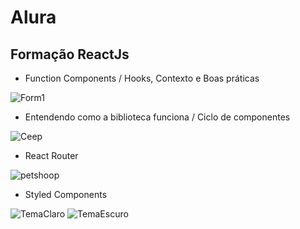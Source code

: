 # Alura
## Formação ReactJs

- Function Components / Hooks, Contexto e Boas práticas

![Form1](https://user-images.githubusercontent.com/38158538/131285323-5ae501f1-ae54-40d6-b17e-bad18c02f624.png)

- Entendendo como a biblioteca funciona / Ciclo de componentes

![Ceep](https://user-images.githubusercontent.com/38158538/131284184-0e1eee1b-6378-4171-9d17-039da1d3716d.png)

- React Router

![petshoop](https://user-images.githubusercontent.com/38158538/131284679-044a2c55-a5bc-47c0-b856-a719b2d6f731.png)

- Styled Components

![TemaClaro](https://user-images.githubusercontent.com/38158538/131275683-834d2818-17ae-4d69-9897-862892adf43c.png)
![TemaEscuro](https://user-images.githubusercontent.com/38158538/131275686-d1574c20-95f7-48e6-953e-a538c03968f9.png)


 

